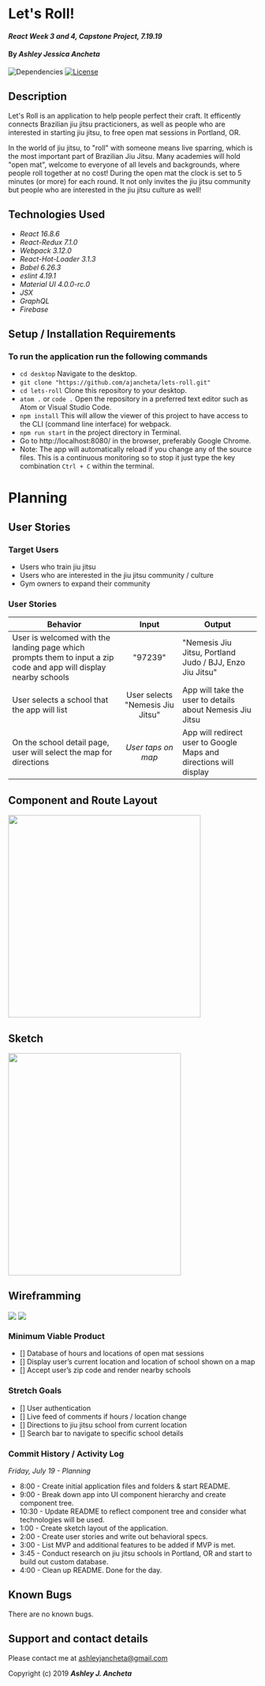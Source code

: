 # Let's Roll!

#### _React Week 3 and 4, Capstone Project, 7.19.19_

#### By _**Ashley Jessica Ancheta**_

![Dependencies](https://img.shields.io/badge/dependencies-up%20to%20date-brightgreen.svg)
[![License](https://img.shields.io/badge/license-MIT-blue.svg)](https://opensource.org/licenses/MIT)

## Description

Let's Roll is an application to help people perfect their craft. It efficently connects Brazilian jiu jitsu practicioners, as well as people who are interested in starting jiu jitsu, to free open mat sessions in Portland, OR. 

In the world of jiu jitsu, to "roll" with someone means live sparring, which is the most important part of Brazilian Jiu Jitsu. Many academies will hold "open mat", welcome to everyone of all levels and backgrounds, where people roll together at no cost! During the open mat the clock is set to 5 minutes (or more) for each round. It not only invites the jiu jitsu community but people who are interested in the jiu jitsu culture as well!


## Technologies Used

  * _React 16.8.6_
  * _React-Redux 7.1.0_
  * _Webpack 3.12.0_
  * _React-Hot-Loader 3.1.3_
  * _Babel 6.26.3_
  * _eslint 4.19.1_
  * _Material UI 4.0.0-rc.0_
  * _JSX_
  * _GraphQL_
  * _Firebase_

  ## Setup / Installation Requirements

  ### To run the application run the following commands
  * `cd desktop` Navigate to the desktop.
  * `git clone "https://github.com/ajancheta/lets-roll.git"`
  * `cd lets-roll` Clone this repository to your desktop. 
  * `atom .` or `code .` Open the repository in a preferred text editor such as Atom or Visual Studio Code.
  * `npm install` This will allow the viewer of this project to have access to the CLI (command line interface) for webpack.
  * `npm run start` in the project directory in Terminal. 
  * Go to http://localhost:8080/ in the browser, preferably Google Chrome.
  * Note: The app will automatically reload if you change any of the source files. This is a continuous monitoring so to stop it just type the key combination `Ctrl + C` within the terminal.

# Planning

## User Stories
### Target Users 
* Users who train jiu jitsu 
* Users who are interested in the jiu jitsu community / culture
* Gym owners to expand their community 

### User Stories
| Behavior | Input | Output |
| ------------- |:-------------:| ------------- |
| User is welcomed with the landing page which prompts them to input a zip code and app will display nearby schools | "97239" |  "Nemesis Jiu Jitsu, Portland Judo / BJJ, Enzo Jiu Jitsu"|
| User selects a school that the app will list | User selects "Nemesis Jiu Jitsu" | App will take the user to details about Nemesis Jiu Jitsu |
| On the school detail page, user will select the map for directions | *User taps on map* | App will redirect user to Google Maps and directions will display |

## Component and Route Layout
<p>
<img src="src/assets/img/component-tree.png" align="center" height="410" width="390">
</p>

## Sketch
<p>
<img src="src/assets/img/sketch.png" align="center" height="450" width="350">
</p>

## Wireframming
<p>
<img src="src/assets/img/wireframe1.png" align="center">
<img src="src/assets/img/wireframe2.png" align="center">
</p>

### Minimum Viable Product
- [] Database of hours and locations of open mat sessions
- [] Display user’s current location and location of school shown on a map
- [] Accept user’s zip code and render nearby schools

### Stretch Goals
- [] User authentication
- [] Live feed of comments if hours / location change 
- [] Directions to jiu jitsu school from current location
- [] Search bar to navigate to specific school details

### Commit History / Activity Log
_Friday, July 19 - Planning_
* 8:00 - Create initial application files and folders & start README.
* 9:00 - Break down app into UI component hierarchy and create component tree.
* 10:30 - Update README to reflect component tree and consider what technologies will be used.
* 1:00 - Create sketch layout of the application.
* 2:00 - Create user stories and write out behavioral specs.
* 3:00 - List MVP and additional features to be added if MVP is met.
* 3:45 - Conduct research on jiu jitsu schools in Portland, OR and start to build out custom database. 
* 4:00 - Clean up README. Done for the day. 

## Known Bugs
There are no known bugs.

## Support and contact details
Please contact me at ashleyjancheta@gmail.com

Copyright (c) 2019 **_Ashley J. Ancheta_**